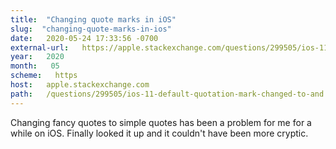 ```yaml
---
title:  "Changing quote marks in iOS" 
slug:  "changing-quote-marks-in-ios" 
date:   2020-05-24 17:33:56 -0700 
external-url:   https://apple.stackexchange.com/questions/299505/ios-11-default-quotation-mark-changed-to-and 
year:   2020 
month:   05 
scheme:   https 
host:   apple.stackexchange.com 
path:   /questions/299505/ios-11-default-quotation-mark-changed-to-and 
---
```


Changing fancy quotes to simple quotes has been a problem for me for a while on iOS. Finally looked it up and it couldn't have been more cryptic.